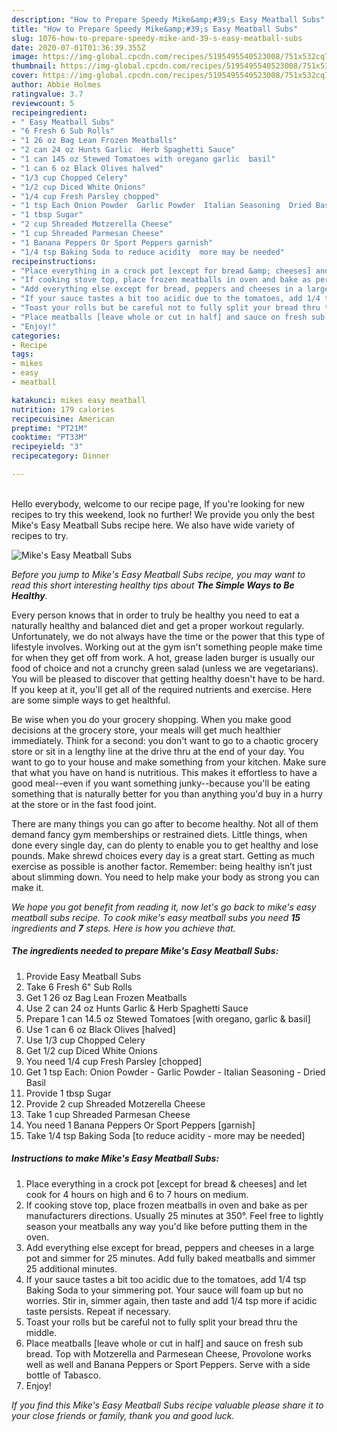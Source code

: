 ```yaml
---
description: "How to Prepare Speedy Mike&amp;#39;s Easy Meatball Subs"
title: "How to Prepare Speedy Mike&amp;#39;s Easy Meatball Subs"
slug: 1076-how-to-prepare-speedy-mike-and-39-s-easy-meatball-subs
date: 2020-07-01T01:36:39.355Z
image: https://img-global.cpcdn.com/recipes/5195495540523008/751x532cq70/mikes-easy-meatball-subs-recipe-main-photo.jpg
thumbnail: https://img-global.cpcdn.com/recipes/5195495540523008/751x532cq70/mikes-easy-meatball-subs-recipe-main-photo.jpg
cover: https://img-global.cpcdn.com/recipes/5195495540523008/751x532cq70/mikes-easy-meatball-subs-recipe-main-photo.jpg
author: Abbie Holmes
ratingvalue: 3.7
reviewcount: 5
recipeingredient:
- " Easy Meatball Subs"
- "6 Fresh 6 Sub Rolls"
- "1 26 oz Bag Lean Frozen Meatballs"
- "2 can 24 oz Hunts Garlic  Herb Spaghetti Sauce"
- "1 can 145 oz Stewed Tomatoes with oregano garlic  basil"
- "1 can 6 oz Black Olives halved"
- "1/3 cup Chopped Celery"
- "1/2 cup Diced White Onions"
- "1/4 cup Fresh Parsley chopped"
- "1 tsp Each Onion Powder  Garlic Powder  Italian Seasoning  Dried Basil"
- "1 tbsp Sugar"
- "2 cup Shreaded Motzerella Cheese"
- "1 cup Shreaded Parmesan Cheese"
- "1 Banana Peppers Or Sport Peppers garnish"
- "1/4 tsp Baking Soda to reduce acidity  more may be needed"
recipeinstructions:
- "Place everything in a crock pot [except for bread &amp; cheeses] and let cook for 4 hours on high and 6 to 7 hours on medium."
- "If cooking stove top, place frozen meatballs in oven and bake as per manufacturers directions. Usually 25 minutes at 350°. Feel free to lightly season your meatballs any way you&#39;d like before putting them in the oven."
- "Add everything else except for bread, peppers and cheeses in a large pot and simmer for 25 minutes. Add fully baked meatballs and simmer 25 additional minutes."
- "If your sauce tastes a bit too acidic due to the tomatoes, add 1/4 tsp Baking Soda to your simmering pot. Your sauce will foam up but no worries. Stir in, simmer again, then taste and add 1/4 tsp more if acidic taste persists. Repeat if necessary."
- "Toast your rolls but be careful not to fully split your bread thru the middle."
- "Place meatballs [leave whole or cut in half] and sauce on fresh sub bread. Top with Motzerella and Parmesean Cheese, Provolone works well as well and Banana Peppers or Sport Peppers. Serve with a side bottle of Tabasco."
- "Enjoy!"
categories:
- Recipe
tags:
- mikes
- easy
- meatball

katakunci: mikes easy meatball 
nutrition: 179 calories
recipecuisine: American
preptime: "PT21M"
cooktime: "PT33M"
recipeyield: "3"
recipecategory: Dinner

---
```

<br>
Hello everybody, welcome to our recipe page, If you're looking for new recipes to try this weekend, look no further! We provide you only the best Mike&#39;s Easy Meatball Subs recipe here. We also have wide variety of recipes to try.
<br>


![Mike&#39;s Easy Meatball Subs](https://img-global.cpcdn.com/recipes/5195495540523008/751x532cq70/mikes-easy-meatball-subs-recipe-main-photo.jpg)

<i>Before you jump to Mike&#39;s Easy Meatball Subs recipe, you may want to read this short interesting healthy tips about <strong>The Simple Ways to Be Healthy</strong>.</i>

Every person knows that in order to truly be healthy you need to eat a naturally healthy and balanced diet and get a proper workout regularly. Unfortunately, we do not always have the time or the power that this type of lifestyle involves. Working out at the gym isn't something people make time for when they get off from work. A hot, grease laden burger is usually our food of choice and not a crunchy green salad (unless we are vegetarians). You will be pleased to discover that getting healthy doesn't have to be hard. If you keep at it, you'll get all of the required nutrients and exercise. Here are some simple ways to get healthful.

Be wise when you do your grocery shopping. When you make good decisions at the grocery store, your meals will get much healthier immediately. Think for a second: you don't want to go to a chaotic grocery store or sit in a lengthy line at the drive thru at the end of your day. You want to go to your house and make something from your kitchen. Make sure that what you have on hand is nutritious. This makes it effortless to have a good meal--even if you want something junky--because you'll be eating something that is naturally better for you than anything you'd buy in a hurry at the store or in the fast food joint.

There are many things you can go after to become healthy. Not all of them demand fancy gym memberships or restrained diets. Little things, when done every single day, can do plenty to enable you to get healthy and lose pounds. Make shrewd choices every day is a great start. Getting as much exercise as possible is another factor. Remember: being healthy isn’t just about slimming down. You need to help make your body as strong you can make it. 


<i>We hope you got benefit from reading it, now let's go back to mike&#39;s easy meatball subs recipe. To cook mike&#39;s easy meatball subs you need <strong>15</strong> ingredients and <strong>7</strong> steps. Here is how you achieve that.
</i>

##### The ingredients needed to prepare Mike&#39;s Easy Meatball Subs:

1. Provide  Easy Meatball Subs
1. Take 6 Fresh 6&#34; Sub Rolls
1. Get 1 26 oz Bag Lean Frozen Meatballs
1. Use 2 can 24 oz Hunts Garlic &amp; Herb Spaghetti Sauce
1. Prepare 1 can 14.5 oz Stewed Tomatoes [with oregano, garlic &amp; basil]
1. Use 1 can 6 oz Black Olives [halved]
1. Use 1/3 cup Chopped Celery
1. Get 1/2 cup Diced White Onions
1. You need 1/4 cup Fresh Parsley [chopped]
1. Get 1 tsp Each: Onion Powder - Garlic Powder - Italian Seasoning - Dried Basil
1. Provide 1 tbsp Sugar
1. Provide 2 cup Shreaded Motzerella Cheese
1. Take 1 cup Shreaded Parmesan Cheese
1. You need 1 Banana Peppers Or Sport Peppers [garnish]
1. Take 1/4 tsp Baking Soda [to reduce acidity - more may be needed]


##### Instructions to make Mike&#39;s Easy Meatball Subs:

1. Place everything in a crock pot [except for bread &amp; cheeses] and let cook for 4 hours on high and 6 to 7 hours on medium.
1. If cooking stove top, place frozen meatballs in oven and bake as per manufacturers directions. Usually 25 minutes at 350°. Feel free to lightly season your meatballs any way you&#39;d like before putting them in the oven.
1. Add everything else except for bread, peppers and cheeses in a large pot and simmer for 25 minutes. Add fully baked meatballs and simmer 25 additional minutes.
1. If your sauce tastes a bit too acidic due to the tomatoes, add 1/4 tsp Baking Soda to your simmering pot. Your sauce will foam up but no worries. Stir in, simmer again, then taste and add 1/4 tsp more if acidic taste persists. Repeat if necessary.
1. Toast your rolls but be careful not to fully split your bread thru the middle.
1. Place meatballs [leave whole or cut in half] and sauce on fresh sub bread. Top with Motzerella and Parmesean Cheese, Provolone works well as well and Banana Peppers or Sport Peppers. Serve with a side bottle of Tabasco.
1. Enjoy!


<i>If you find this Mike&#39;s Easy Meatball Subs recipe valuable please share it to your close friends or family, thank you and good luck.</i>
